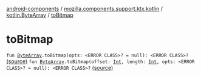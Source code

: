 [android-components](../../index.md) / [mozilla.components.support.ktx.kotlin](../index.md) / [kotlin.ByteArray](index.md) / [toBitmap](./to-bitmap.md)

# toBitmap

`fun `[`ByteArray`](https://kotlinlang.org/api/latest/jvm/stdlib/kotlin/-byte-array/index.html)`.toBitmap(opts: <ERROR CLASS>? = null): <ERROR CLASS>?` [(source)](https://github.com/mozilla-mobile/android-components/blob/master/components/support/ktx/src/main/java/mozilla/components/support/ktx/kotlin/ByteArray.kt#L29)
`fun `[`ByteArray`](https://kotlinlang.org/api/latest/jvm/stdlib/kotlin/-byte-array/index.html)`.toBitmap(offset: `[`Int`](https://kotlinlang.org/api/latest/jvm/stdlib/kotlin/-int/index.html)`, length: `[`Int`](https://kotlinlang.org/api/latest/jvm/stdlib/kotlin/-int/index.html)`, opts: <ERROR CLASS>? = null): <ERROR CLASS>?` [(source)](https://github.com/mozilla-mobile/android-components/blob/master/components/support/ktx/src/main/java/mozilla/components/support/ktx/kotlin/ByteArray.kt#L33)